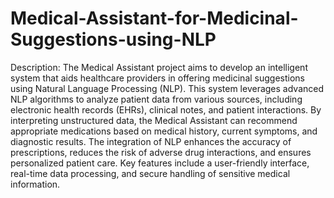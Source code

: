 # Medical-Assistant-for-Medicinal-Suggestions-using-NLP

Description:
The Medical Assistant project aims to develop an intelligent system that aids healthcare providers in offering medicinal suggestions using Natural Language Processing (NLP). This system leverages advanced NLP algorithms to analyze patient data from various sources, including electronic health records (EHRs), clinical notes, and patient interactions. By interpreting unstructured data, the Medical Assistant can recommend appropriate medications based on medical history, current symptoms, and diagnostic results. The integration of NLP enhances the accuracy of prescriptions, reduces the risk of adverse drug interactions, and ensures personalized patient care. Key features include a user-friendly interface, real-time data processing, and secure handling of sensitive medical information.
